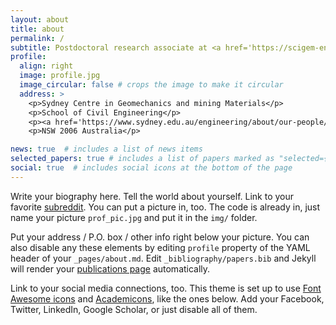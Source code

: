 ```yaml
---
layout: about
title: about
permalink: /
subtitle: Postdoctoral research associate at <a href='https://scigem-eng.sydney.edu.au/'>SciGEM</a>: Computational Mechanics - Deep Learning - Fast dynamics - Blast loading - Structural Mechanics - Geomechanics.
profile:
  align: right
  image: profile.jpg
  image_circular: false # crops the image to make it circular
  address: >
    <p>Sydney Centre in Geomechanics and mining Materials</p>
    <p>School of Civil Engineering</p>
    <p><a href='https://www.sydney.edu.au/engineering/about/our-people/academic-staff/filippo-masi.html'>The University of Sydney</a></p>
    <p>NSW 2006 Australia</p>

news: true  # includes a list of news items
selected_papers: true # includes a list of papers marked as "selected={true}"
social: true  # includes social icons at the bottom of the page
---
```


Write your biography here. Tell the world about yourself. Link to your favorite [subreddit](http://reddit.com). You can put a picture in, too. The code is already in, just name your picture `prof_pic.jpg` and put it in the `img/` folder.

Put your address / P.O. box / other info right below your picture. You can also disable any these elements by editing `profile` property of the YAML header of your `_pages/about.md`. Edit `_bibliography/papers.bib` and Jekyll will render your [publications page](/al-folio/publications/) automatically.

Link to your social media connections, too. This theme is set up to use [Font Awesome icons](http://fortawesome.github.io/Font-Awesome/) and [Academicons](https://jpswalsh.github.io/academicons/), like the ones below. Add your Facebook, Twitter, LinkedIn, Google Scholar, or just disable all of them.
